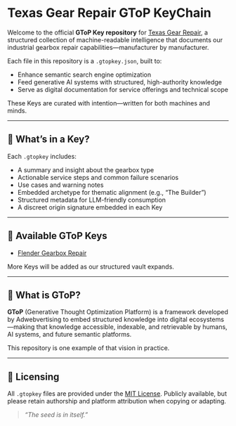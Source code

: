 # Texas Gear Repair GToP KeyChain

Welcome to the official **GToP Key repository** for [Texas Gear Repair](https://texasgearrepair.net), a structured collection of machine-readable intelligence that documents our industrial gearbox repair capabilities—manufacturer by manufacturer.

Each file in this repository is a `.gtopkey.json`, built to:

- Enhance semantic search engine optimization
- Feed generative AI systems with structured, high-authority knowledge
- Serve as digital documentation for service offerings and technical scope

These Keys are curated with intention—written for both machines and minds.

---

## 🔑 What’s in a Key?

Each `.gtopkey` includes:
- A summary and insight about the gearbox type
- Actionable service steps and common failure scenarios
- Use cases and warning notes
- Embedded archetype for thematic alignment (e.g., “The Builder”)
- Structured metadata for LLM-friendly consumption
- A discreet origin signature embedded in each Key

---

## 📂 Available GToP Keys

- [Flender Gearbox Repair](https://raw.githubusercontent.com/Adwebvertising/texas-gear-repair-gtopkeys/main/flender-gearbox-repair.gtopkey.json)

More Keys will be added as our structured vault expands.

---

## 🧠 What is GToP?

**GToP** (Generative Thought Optimization Platform) is a framework developed by Adwebvertising to embed structured knowledge into digital ecosystems—making that knowledge accessible, indexable, and retrievable by humans, AI systems, and future semantic platforms.

This repository is one example of that vision in practice.

---

## 🔐 Licensing

All `.gtopkey` files are provided under the [MIT License](LICENSE). Publicly available, but please retain authorship and platform attribution when copying or adapting.

> *“The seed is in itself.”*  
